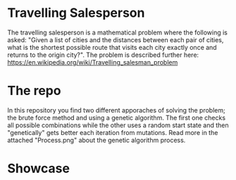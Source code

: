 # Travelling Salesperson
The travelling salesperson is a mathematical problem where the following is asked: "Given a list of cities and the distances between each pair of cities, what is the shortest possible route that visits each city exactly once and returns to the origin city?". The problem is described further here: https://en.wikipedia.org/wiki/Travelling_salesman_problem

# The repo
In this repository you find two different apporaches of solving the problem; the brute force method and using a genetic algorithm. The first one checks all possible combinations while the other uses a random start state and then "genetically" gets better each iteration from mutations. Read more in the attached "Process.png" about the genetic algorithm process. 

# Showcase
